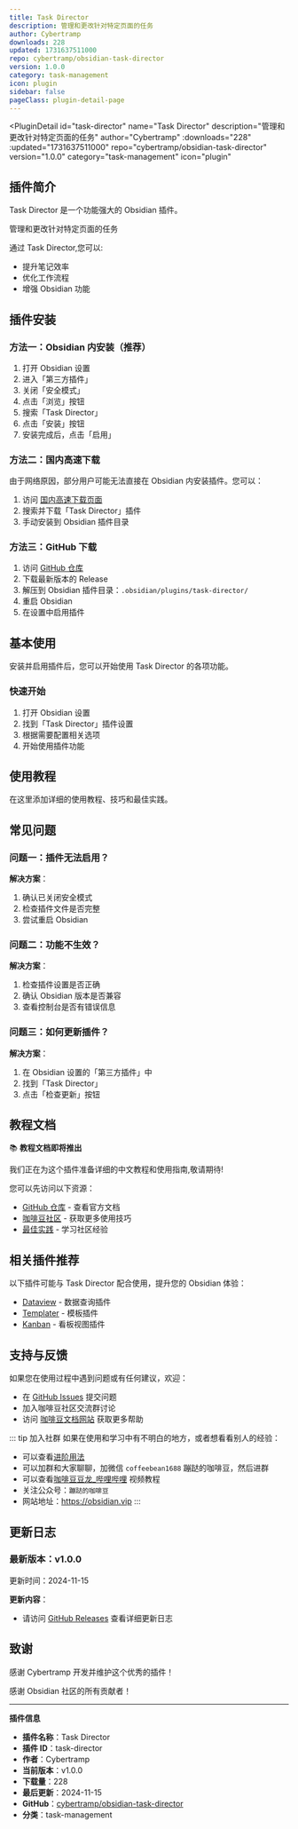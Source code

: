 ```yaml
---
title: Task Director
description: 管理和更改针对特定页面的任务
author: Cybertramp
downloads: 228
updated: 1731637511000
repo: cybertramp/obsidian-task-director
version: 1.0.0
category: task-management
icon: plugin
sidebar: false
pageClass: plugin-detail-page
---
```


<PluginDetail
  id="task-director"
  name="Task Director"
  description="管理和更改针对特定页面的任务"
  author="Cybertramp"
  :downloads="228"
  :updated="1731637511000"
  repo="cybertramp/obsidian-task-director"
  version="1.0.0"
  category="task-management"
  icon="plugin"
>

<!-- AUTO_GENERATED_START -->
## 插件简介

Task Director 是一个功能强大的 Obsidian 插件。

管理和更改针对特定页面的任务

通过 Task Director,您可以:

- 提升笔记效率
- 优化工作流程
- 增强 Obsidian 功能

<!-- AUTO_GENERATED_END -->

<!-- AUTO_GENERATED_START -->
## 插件安装

### 方法一：Obsidian 内安装（推荐）

1. 打开 Obsidian 设置
2. 进入「第三方插件」
3. 关闭「安全模式」
4. 点击「浏览」按钮
5. 搜索「Task Director」
6. 点击「安装」按钮
7. 安装完成后，点击「启用」

### 方法二：国内高速下载

由于网络原因，部分用户可能无法直接在 Obsidian 内安装插件。您可以：

1. 访问 [国内高速下载页面](/zh/documentation/obsidian-plugins-download.html)
2. 搜索并下载「Task Director」插件
3. 手动安装到 Obsidian 插件目录

### 方法三：GitHub 下载

1. 访问 [GitHub 仓库](https://github.com/cybertramp/obsidian-task-director)
2. 下载最新版本的 Release
3. 解压到 Obsidian 插件目录：`.obsidian/plugins/task-director/`
4. 重启 Obsidian
5. 在设置中启用插件

## 基本使用

安装并启用插件后，您可以开始使用 Task Director 的各项功能。

### 快速开始

1. 打开 Obsidian 设置
2. 找到「Task Director」插件设置
3. 根据需要配置相关选项
4. 开始使用插件功能

<!-- AUTO_GENERATED_END -->

<!-- CUSTOM_CONTENT_START:tutorial -->
## 使用教程

在这里添加详细的使用教程、技巧和最佳实践。

<!-- CUSTOM_CONTENT_END:tutorial -->

<!-- SHARED_CONTENT_START -->
## 常见问题

### 问题一：插件无法启用？

**解决方案**：
1. 确认已关闭安全模式
2. 检查插件文件是否完整
3. 尝试重启 Obsidian

### 问题二：功能不生效？

**解决方案**：
1. 检查插件设置是否正确
2. 确认 Obsidian 版本是否兼容
3. 查看控制台是否有错误信息

### 问题三：如何更新插件？

**解决方案**：
1. 在 Obsidian 设置的「第三方插件」中
2. 找到「Task Director」
3. 点击「检查更新」按钮

## 教程文档

📚 **教程文档即将推出**

我们正在为这个插件准备详细的中文教程和使用指南,敬请期待!

您可以先访问以下资源：
- [GitHub 仓库](https://github.com/cybertramp/obsidian-task-director) - 查看官方文档
- [咖啡豆社区](/zh/bases/) - 获取更多使用技巧
- [最佳实践](/zh/best-practices/) - 学习社区经验

## 相关插件推荐

以下插件可能与 Task Director 配合使用，提升您的 Obsidian 体验：

- [Dataview](/zh/plugins/dataview.html) - 数据查询插件
- [Templater](/zh/plugins/templater-obsidian.html) - 模板插件
- [Kanban](/zh/plugins/obsidian-kanban.html) - 看板视图插件

## 支持与反馈

如果您在使用过程中遇到问题或有任何建议，欢迎：

- 在 [GitHub Issues](https://github.com/cybertramp/obsidian-task-director/issues) 提交问题
- 加入咖啡豆社区交流群讨论
- 访问 [咖啡豆文档网站](https://obsidian.vip) 获取更多帮助

::: tip 加入社群
如果在使用和学习中有不明白的地方，或者想看看别人的经验：
- 可以查看[进阶用法](/zh/advanced)
- 可以加群和大家聊聊，加微信 `coffeebean1688` 蹦跶的咖啡豆，然后进群
- 可以查看[咖啡豆豆龙_哔哩哔哩](https://space.bilibili.com/618777356) 视频教程
- 关注公众号：`蹦跶的咖啡豆`
- 网站地址：https://obsidian.vip
:::
<!-- SHARED_CONTENT_END -->

<!-- AUTO_GENERATED_START -->
## 更新日志

### 最新版本：v1.0.0

更新时间：2024-11-15

**更新内容**：
- 请访问 [GitHub Releases](https://github.com/cybertramp/obsidian-task-director/releases) 查看详细更新日志

## 致谢

感谢 Cybertramp 开发并维护这个优秀的插件！

感谢 Obsidian 社区的所有贡献者！

---

**插件信息**
- **插件名称**：Task Director
- **插件 ID**：task-director
- **作者**：Cybertramp
- **当前版本**：v1.0.0
- **下载量**：228
- **最后更新**：2024-11-15
- **GitHub**：[cybertramp/obsidian-task-director](https://github.com/cybertramp/obsidian-task-director)
- **分类**：task-management
<!-- AUTO_GENERATED_END -->

</PluginDetail>

